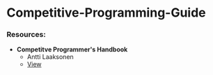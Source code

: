 # Competitive-Programming-Guide

### Resources:

- **Competitve Programmer's Handbook**
  - Antti Laaksonen
  - [View](https://github.com/iiit-nagpur/Competitive-Programming-Guide/blob/master/textual_resources_for_cp/cp_handbook.pdf)

